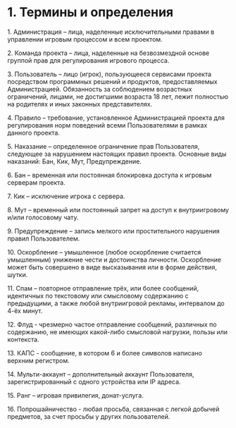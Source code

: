 # 1. Термины и определения

1\.       Администрация – лица, наделенные исключительными правами в управлении игровым процессом и всем проектом.

2\.       Команда проекта – лица, наделенные на безвозмездной основе группой прав для регулирования игрового процесса.

3\.       Пользователь – лицо (игрок), пользующееся сервисами проекта посредством программных решений и продуктов, предоставляемых Администрацией. Обязанность за соблюдением возрастных ограничений, лицами, не достигшими возраста 18 лет, лежит полностью на родителях и иных законных представителях.

4\.       Правило – требование, установленное Администрацией проекта для регулирования норм поведений всеми Пользователями в рамках данного проекта.

5\.       Наказание – определенное ограничение прав Пользователя, следующее за нарушением настоящих правил проекта. Основные виды наказаний: Бан, Кик, Мут, Предупреждение.

6\.       Бан – временная или постоянная блокировка доступа к игровым серверам проекта.

7\.       Кик – исключение игрока с сервера.

8\.       Мут – временный или постоянный запрет на доступ к внутриигровому и/или голосовому чату.

9\.       Предупреждение – запись мелкого или простительного нарушения правил Пользователем.

10\.   Оскорбление – умышленное (любое оскорбление считается умышленным) унижение чести и достоинства личности. Оскорбление может быть совершено в виде высказывания или в форме действия, шутки.

11\.   Спам – повторное отправление трёх, или более сообщений, идентичных по текстовому или смысловому содержанию с предыдущими, а также любой внутриигровой рекламы, интервалом до 4-ёх минут.

12\.   Флуд - чрезмерно частое отправление сообщений, различных по содержанию, не имеющих какой-либо смысловой нагрузки, пользы или контекста.

13\.   КАПС - сообщение, в котором 6 и более символов написано верхним регистром.

14\.   Мульти-аккаунт – дополнительный аккаунт Пользователя, зарегистрированный с одного устройства или IP адреса.

15\.   Ранг – игровая привилегия, донат-услуга.

16\.   Попрошайничество - любая просьба, связанная с легкой добычей предметов, за счет просьбы у других пользователей.
